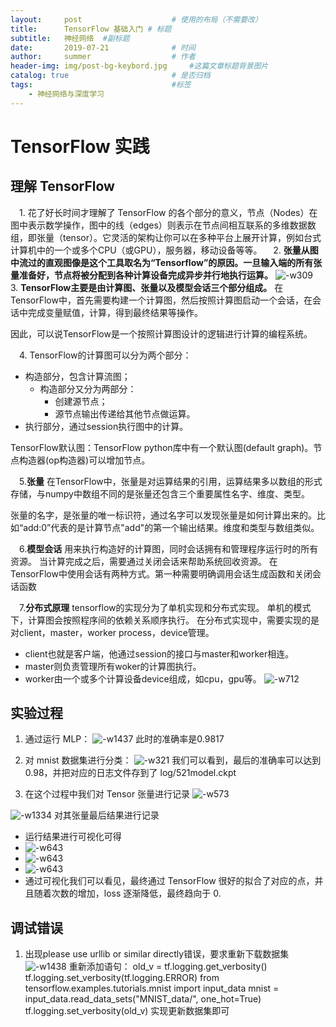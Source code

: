 ```yaml
---
layout:     post   				    # 使用的布局（不需要改）
title:      TensorFlow 基础入门 # 标题 
subtitle:   神经网络  #副标题
date:       2019-07-21				# 时间
author:     summer					# 作者
header-img: img/post-bg-keybord.jpg 	#这篇文章标题背景图片
catalog: true 						# 是否归档
tags:								#标签
    - 神经网络与深度学习
---
```

 
# TensorFlow 实践
## 理解 TensorFlow
&emsp;1. 花了好长时间才理解了 TensorFlow 的各个部分的意义，节点（Nodes）在图中表示数学操作，图中的线（edges）则表示在节点间相互联系的多维数据数组，即张量（tensor）。它灵活的架构让你可以在多种平台上展开计算，例如台式计算机中的一个或多个CPU（或GPU），服务器，移动设备等等。
&emsp;2. **张量从图中流过的直观图像是这个工具取名为“Tensorflow”的原因。一旦输入端的所有张量准备好，节点将被分配到各种计算设备完成异步并行地执行运算。**
![-w309](img/blog_img/15645463532627/15645577742169.jpg)
&emsp;3. **TensorFlow主要是由计算图、张量以及模型会话三个部分组成。**
在TensorFlow中，首先需要构建一个计算图，然后按照计算图启动一个会话，在会话中完成变量赋值，计算，得到最终结果等操作。

因此，可以说TensorFlow是一个按照计算图设计的逻辑进行计算的编程系统。

&emsp;4. TensorFlow的计算图可以分为两个部分：
- 构造部分，包含计算流图；
    - 构造部分又分为两部分：
        - 创建源节点；
        - 源节点输出传递给其他节点做运算。
- 执行部分，通过session执行图中的计算。

TensorFlow默认图：TensorFlow python库中有一个默认图(default graph)。节点构造器(op构造器)可以增加节点。

&emsp;5.**张量**
在TensorFlow中，张量是对运算结果的引用，运算结果多以数组的形式存储，与numpy中数组不同的是张量还包含三个重要属性名字、维度、类型。

张量的名字，是张量的唯一标识符，通过名字可以发现张量是如何计算出来的。比如“add:0”代表的是计算节点"add"的第一个输出结果。维度和类型与数组类似。

&emsp;6.**模型会话**
用来执行构造好的计算图，同时会话拥有和管理程序运行时的所有资源。
当计算完成之后，需要通过关闭会话来帮助系统回收资源。
在TensorFlow中使用会话有两种方式。第一种需要明确调用会话生成函数和关闭会话函数

&emsp;7.**分布式原理**
tensorflow的实现分为了单机实现和分布式实现。
单机的模式下，计算图会按照程序间的依赖关系顺序执行。
在分布式实现中，需要实现的是对client，master，worker process，device管理。
- client也就是客户端，他通过session的接口与master和worker相连。
- master则负责管理所有woker的计算图执行。
- worker由一个或多个计算设备device组成，如cpu，gpu等。
![-w712](img/blog_img/15645463532627/15645582460950.jpg)

## 实验过程
1. 通过运行 MLP：
![-w1437](img/blog_img/15645463532627/15645652152008.jpg)
此时的准确率是0.9817

2. 对 mnist 数据集进行分类：
![-w321](img/blog_img/15645463532627/15645655022834.jpg)
我们可以看到，最后的准确率可以达到 0.98，并把对应的日志文件存到了 log/521model.ckpt

3. 在这个过程中我们对 Tensor 张量进行记录
![-w573](img/blog_img/15645463532627/15645657262791.jpg)

![-w1334](img/blog_img/15645463532627/15645657616567.jpg)
对其张量最后结果进行记录

- 运行结果进行可视化可得
- ![-w643](img/blog_img/15645463532627/15645660336868.jpg)
- ![-w643](img/blog_img/15645463532627/15645660495093.jpg)
- ![-w643](img/blog_img/15645463532627/15645660627029.jpg)
- 通过可视化我们可以看见，最终通过 TensorFlow 很好的拟合了对应的点，并且随着次数的增加，loss 逐渐降低，最终趋向于 0.



## 调试错误
1. 出现please use urllib or similar directly错误，要求重新下载数据集
![-w1438](img/blog_img/15645463532627/15645603999659.jpg)
重新添加语句：
old_v = tf.logging.get_verbosity()
tf.logging.set_verbosity(tf.logging.ERROR)
from tensorflow.examples.tutorials.mnist import input_data
mnist = input_data.read_data_sets("MNIST_data/", one_hot=True)
tf.logging.set_verbosity(old_v)
实现更新数据集即可
